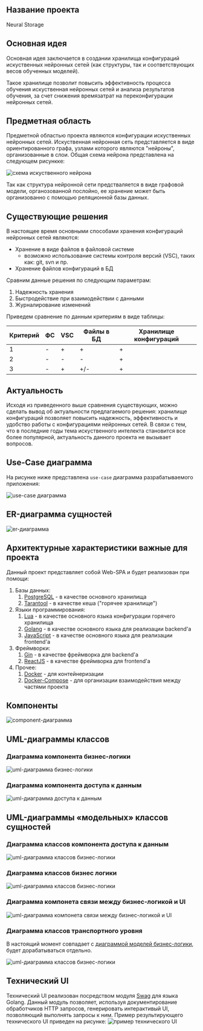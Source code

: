 ## Название проекта

Neural Storage

## Основная идея

Основная идея заключается в создании хранилища конфигураций искуственных нейронных сетей (как структуры, так и соответствующих весов обученных моделей).

Такое хранилище позволит повысить эффективность процесса обучения искуственная нейронных сетей и анализа результатов обучения, за счет снижения времязатрат на переконфигурации нейронных сетей.

## Предметная область

Предметной областью проекта являются конфигурации искуственных нейронных сетей. Искуственная нейронная сеть представляется в виде ориентированного графа, узлами которого являются "нейроны", организованные в слои. Общая схема нейрона представлена на следующем рисункке:

![схема искуственного нейрона](./docs/readme/img/neuron.svg)

Так как структура нейронной сети предстваляется в виде графовой модели, органозованной послойно, ее хранение может быть организованно с помощью реляционной базы данных.

## Существующие решения

В настоящее время основными способами хранения конфигураций нейронных сетей являются:

* Хранение в виде файлов в файловой системе
    * возможно использование системы контроля версий (VSC), таких как: git, svn и пр.
* Хранение файлов конфигураций в БД

Сравним данные решения по следующим параметрам:

1. Надежность хранения
1. Быстродействие при взаимодействии с данными
1. Журналирование изменений

Приведем сравнение по данным критериям в виде таблицы:

| Критерий | ФC | VSC | Файлы в БД | Хранилище конфигураций |
|-|-|-|-|-|
|1| - | + | + | + |
|2| - | - | - | + |
|3| - | + | +/- | + |

## Актуальность

Исходя из приведенного выше сравнения существующих, можно сделать вывод об актуальности предлагаемого решения: хранилище конфигураций позволяет повысить надежность, эффективность и удобство работы с конфигурациями нейронных сетей. В связи с тем, что в последние годы тема искуственного интелекта становится все более популярной, актуальность данного проекта не вызывает вопросов.

## Use-Case диаграмма

На рисунке ниже представлена `use-case` диаграмма разрабатываемого приложения:

![use-case диаграмма](./docs/readme/img/use-case.svg)

## ER-диаграмма сущностей

![er-диаграмма](./docs/readme/img/er.svg)

## Архитектурные характеристики важные для проекта

Данный проект представляет собой Web-SPA и будет реализован при помощи:

1. Базы данных:
    1. [PostgreSQL](https://www.postgresql.org/) - в качестве основного хранилища
    1. [Tarantool](https://www.tarantool.io/ru/) - в качестве кеша ("горячее хранилище")
1. Языки программирования:
    1. [Lua](https://www.lua.org/) - в качестве основного языка конфигурации горячего хранилища
    1. [Golang](https://go.dev/) - в качестве основного языка для реализации backend'а
    1. [JavaScript](https://developer.mozilla.org/ru/docs/Web/JavaScript) - в качестве основного языка для реализации frontend'а
1. Фреймворки:
    1. [Gin](https://github.com/gin-gonic/gin) - в качестве фреймворка для backend'а
    1. [ReactJS](https://ru.reactjs.org/) - в качестве фреймворка для frontend'а
1. Прочее:
    1. [Docker](https://www.docker.com/) - для контейнеризации
    1. [Docker-Compose](https://docs.docker.com/compose/) - для организации взаимодействия между частями проекта

## Компоненты

![component-диаграмма](./docs/readme/img/components.svg)

## UML-диаграммы классов

### Диаграмма компонента бизнес-логики
![uml-диаграмма бизнес-логики](./docs/readme/img/interactors.svg)

### Диаграмма компонента доступа к данным
![uml-диаграмма доступа к данным](./docs/readme/img/data_access.svg)

## UML-диаграммы «модельных» классов сущностей

### Диаграмма классов компонента доступа к данным
![uml-диаграмма классов бизнес-логики](./docs/readme/img/db_models.svg)


### Диаграмма классов бизнес логики
![uml-диаграмма классов бизнес-логики](./docs/readme/img/bl_models.svg)

### Диаграмма компонета связи между бизнес-логикой и UI
![uml-диаграмма компонета связи между бизнес-логикой и UI](./docs/readme/img/presenters.svg)

### Диаграмма классов транспортного уровня

В настоящий момент совпадает с [диаграммой моделей бизнес-логики](#диаграмма-классов-бизнес-логики), будет дорабатываться отдельно.

![uml-диаграмма классов бизнес-логики](./docs/readme/img/dto.svg)

## Технический UI

Технический UI реализован посредством модуля [Swag](https://github.com/swaggo/swag) для языка Golang. Данный модуль позволяет, используя документирование обработчиков HTTP запросов, генерировать интерактивый UI, позволяющий выполнять запросы к ним. Пример результирующего технического UI приведен на рисунке:
![пример технического UI](./docs/readme/img/tech_ui.png)
